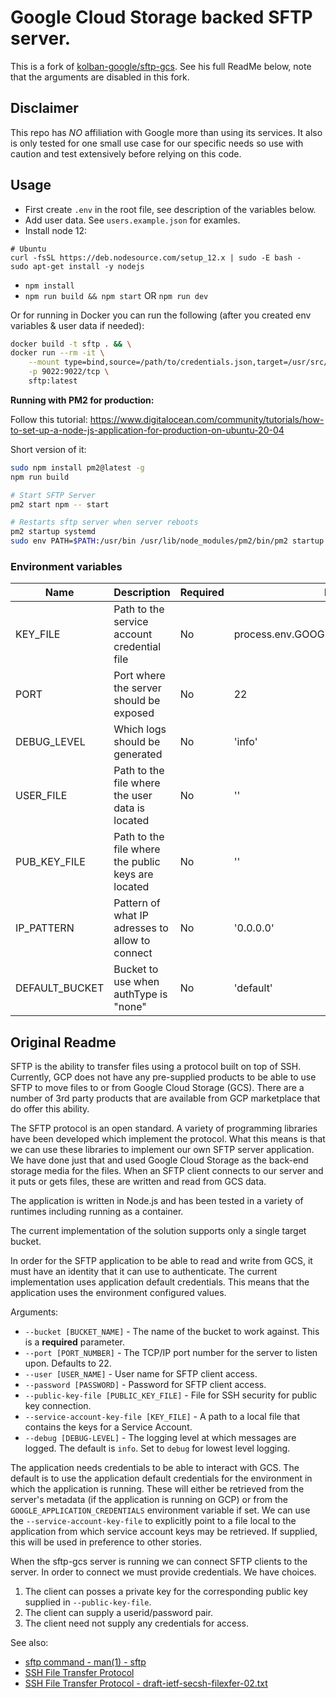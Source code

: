 # Google Cloud Storage backed SFTP server.

This is a fork of [kolban-google/sftp-gcs](https://github.com/kolban-google/sftp-gcs). See his full ReadMe below, note that the arguments are disabled in this fork.

## Disclaimer

This repo has _NO_ affiliation with Google more than using its services. It also is only tested for one small use case for our specific needs so use with caution and test extensively before relying on this code.

## Usage

-  First create `.env` in the root file, see description of the variables below.
-  Add user data. See `users.example.json` for examles.
-  Install node 12:
```
# Ubuntu
curl -fsSL https://deb.nodesource.com/setup_12.x | sudo -E bash -
sudo apt-get install -y nodejs
```
-  `npm install`
-  `npm run build && npm start` OR `npm run dev`

Or for running in Docker you can run the following (after you created env variables & user data if needed):

```sh
docker build -t sftp . && \
docker run --rm -it \
	--mount type=bind,source=/path/to/credentials.json,target=/usr/src/app/key.json \
	-p 9022:9022/tcp \
	sftp:latest
```

**Running with PM2 for production:**

Follow this tutorial: https://www.digitalocean.com/community/tutorials/how-to-set-up-a-node-js-application-for-production-on-ubuntu-20-04

Short version of it:
```sh
sudo npm install pm2@latest -g
npm run build

# Start SFTP Server
pm2 start npm -- start

# Restarts sftp server when server reboots
pm2 startup systemd
sudo env PATH=$PATH:/usr/bin /usr/lib/node_modules/pm2/bin/pm2 startup systemd -u noahgary --hp /home/noahgary
```

### Environment variables

| Name           | Description                                        | Required | Default value                              |
| -------------- | -------------------------------------------------- | -------- | ------------------------------------------ |
| KEY_FILE       | Path to the service account credential file        | No       | process.env.GOOGLE_APPLICATION_CREDENTIALS |
| PORT           | Port where the server should be exposed            | No       | 22                                         |
| DEBUG_LEVEL    | Which logs should be generated                     | No       | 'info'                                     |
| USER_FILE      | Path to the file where the user data is located    | No       | ''                                         |
| PUB_KEY_FILE   | Path to the file where the public keys are located | No       | ''                                         |
| IP_PATTERN     | Pattern of what IP adresses to allow to connect    | No       | '0.0.0.0'                                  |
| DEFAULT_BUCKET | Bucket to use when authType is "none"              | No       | 'default'                                  |

## Original Readme

SFTP is the ability to transfer files using a protocol built on top of SSH. Currently, GCP does not have any pre-supplied products to be able to use SFTP to move files to or from Google Cloud Storage (GCS). There are a number of 3rd party products that are available from GCP marketplace that do offer this ability.

The SFTP protocol is an open standard. A variety of programming libraries have been developed which implement the protocol. What this means is that we can use these libraries to implement our own SFTP server application. We have done just that and used Google Cloud Storage as the back-end storage media for the files. When an SFTP client connects to our server and it puts or gets files, these are written and read from GCS data.

The application is written in Node.js and has been tested in a variety of runtimes including running as a container.

The current implementation of the solution supports only a single target bucket.

In order for the SFTP application to be able to read and write from GCS, it must have an identity that it can use to authenticate. The current implementation uses application default credentials. This means that the application uses the environment configured values.

Arguments:

-  `--bucket [BUCKET_NAME]` - The name of the bucket to work against. This is a **required** parameter.
-  `--port [PORT_NUMBER]` - The TCP/IP port number for the server to listen upon. Defaults to 22.
-  `--user [USER_NAME]` - User name for SFTP client access.
-  `--password [PASSWORD]` - Password for SFTP client access.
-  `--public-key-file [PUBLIC_KEY_FILE]` - File for SSH security for public key connection.
-  `--service-account-key-file [KEY_FILE]` - A path to a local file that contains the keys for a Service Account.
-  `--debug [DEBUG-LEVEL]` - The logging level at which messages are logged. The default is `info`. Set to `debug` for lowest level logging.

The application needs credentials to be able to interact with GCS. The default is to use the application default credentials for the environment in which the application is running. These will either be retrieved from the server's metadata (if the application is running on GCP) or from the `GOOGLE_APPLICATION_CREDENTIALS` environment variable if set. We can use the `--service-account-key-file` to explicitly point to a file local to the application from which service account keys may be retrieved. If supplied, this will be used in preference to other stories.

When the sftp-gcs server is running we can connect SFTP clients to the server. In order to connect we must provide credentials. We have choices.

1. The client can posses a private key for the corresponding public key supplied in `--public-key-file`.
2. The client can supply a userid/password pair.
3. The client need not supply any credentials for access.

See also:

-  [sftp command - man(1) - sftp](https://linux.die.net/man/1/sftp)
-  [SSH File Transfer Protocol](https://en.wikipedia.org/wiki/SSH_File_Transfer_Protocols)
-  [SSH File Transfer Protocol - draft-ietf-secsh-filexfer-02.txt](https://tools.ietf.org/html/draft-ietf-secsh-filexfer-02)
